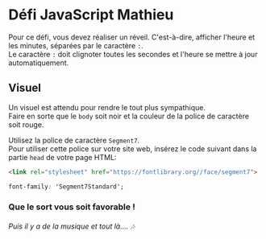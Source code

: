 # Défi JavaScript Mathieu

Pour ce défi, vous devez réaliser un réveil. C'est-à-dire, afficher l'heure et les minutes, séparées par le caractère `:`.  
Le caractère `:` doit clignoter toutes les secondes et l'heure se mettre à jour automatiquement.

## Visuel

Un visuel est attendu pour rendre le tout plus sympathique.  
Faire en sorte que le `body` soit noir et la couleur de la police de caractère soit rouge.

Utilisez la police de caractère `Segment7`.  
Pour utiliser cette police sur votre site web, insérez le code suivant dans la partie `head` de votre page HTML:

```html
<link rel="stylesheet" href="https://fontlibrary.org//face/segment7">
```

```css
font-family: 'Segment7Standard'; 
```

### Que le sort vous soit favorable !
###### Puis il y a de la musique et tout là.... 🎶
